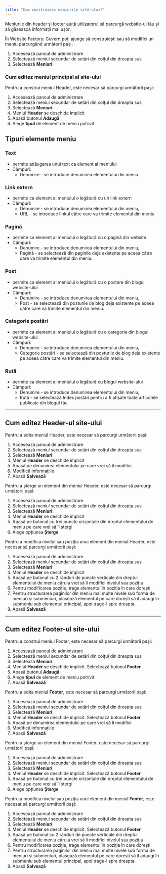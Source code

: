```yaml
---
title: "Cum construiesc meniurile site-ului?"
---
```


Meniurile din header și footer ajută utilizatorul să parcurgă website-ul
tău și să găsească informații mai ușor.

În Website Factory: Guvern poți ajunge să construiești sau să modifici un
meniu parcurgând următorii pași:

1)  Accesează panoul de administrare
2)  Selectează meniul secundar de setări din colțul din dreapta sus
3)  Selectează **Meniuri**

### Cum editez meniul principal al site-ului

Pentru a construi meniul Header, este necesar să parcurgi următorii
pași:

1)  Accesează panoul de administrare
2)  Selectează meniul secundar de setări din colțul din dreapta sus
3)  Selectează **Meniuri**
4)  Meniul **Header** se deschide implicit
5)  Apasă butonul **Adaugă**
6)  Alege **tipul** de element de meniu potrivit

## Tipuri elemente meniu

### Text

- permite adăugarea unui text ca element al meniului
- Câmpuri:
  - Denumire - se introduce denumirea elementului din meniu

### Link extern

- permite ca element al meniului o legătură cu un link extern
- Câmpuri:
  - Denumire - se introduce denumirea elementului din meniu,
  - URL - se introduce linkul către care va trimite elementul din meniu

### Pagină

- permite ca element al meniului o legătură cu o pagină din website
- Câmpuri:
  - Denumire - se introduce denumirea elementului din meniu,
  - Pagină - se selectează din paginile deja existente pe aceea către
  care va trimite elementul din meniu.

### Post

- permite ca element al meniului o legătură cu o postare din blogul
  website-ului
- Câmpuri:
  - Denumire - se introduce denumirea elementului din meniu,
  - Post - se selectează din posturile de blog deja existente pe aceea
  către care va trimite elementul din meniu.

### Categorie postări

- permite ca element al meniului o legătură cu o categorie din blogul
  website-ului
- Câmpuri:
  - Denumire - se introduce denumirea elementului din meniu,
  - Categorie postări - se selectează din posturile de blog deja
  existente pe aceea către care va trimite elementul din meniu.

### Rută

- permite ca element al meniului o legătură cu blogul website-ului
- Câmpuri:
  - Denumire - se introduce denumirea elementului din meniu,
  - Rută - se selectează Index postări pentru a fi afișate toate
  articolele publicate din blogul tău

---

## Cum editez Header-ul site-ului

Pentru a edita meniul Header, este necesar să parcurgi următorii pași:

1)  Accesează panoul de administrare
2)  Selectează meniul secundar de setări din colțul din dreapta sus
3)  Selectează **Meniuri**
4)  Meniul **Header** se deschide implicit
5)  Apasă pe denumirea elementului pe care vrei să îl modifici
6)  Modifică informațiile
7)  Apasă **Salvează**

Pentru a șterge un element din meniul Header, este necesar să parcurgi
următorii pași:

1)  Accesează panoul de administrare
2)  Selectează meniul secundar de setări din colțul din dreapta sus
3)  Selectează **Meniuri**
4)  Meniul **Header** se deschide implicit
5)  Apasă pe butonul cu trei puncte orizontale din dreptul elementului
    de meniu pe care vrei să îl ștergi
6)  Alege opțiunea **Șterge**

Pentru a modifica nivelul sau poziția unui element din meniul Header,
este necesar să parcurgi următorii pași:

1)  Accesează panoul de administrare
2)  Selectează meniul secundar de setări din colțul din dreapta sus
3)  Selectează **Meniuri**
4)  Meniul **Header** se deschide implicit
5)  Apasă pe butonul cu 2 rânduri de puncte verticale din dreptul
    elementului de meniu căruia vrei să îi modifici nivelul sau
    poziția
6)  Pentru modificarea poziție, trage elementul în poziția în care
    dorești
7)  Pentru structurarea paginilor din meniu mai multe nivele sub forma
    de meniuri și submeniuri, plasează elementul pe care dorești să îl
    adaugi în submeniu sub elementul principal, apoi trage-l spre
    dreapta.
8)  Apasă **Salvează**

---

## Cum editez Footer-ul site-ului

Pentru a construi meniul Footer, este necesar să parcurgi următorii
pași:

1)  Accesează panoul de administrare
2)  Selectează meniul secundar de setări din colțul din dreapta sus
3)  Selectează **Meniuri**
4)  Meniul **Header** se deschide implicit. Selectează butonul **Footer**
5)  Apasă butonul **Adaugă**
6)  Alege **tipul** de element de meniu potrivit
7)  Apasă **Salvează**

Pentru a edita meniul **Footer**, este necesar să parcurgi următorii
pași:

1) Accesează panoul de administrare
2) Selectează meniul secundar de setări din colțul din dreapta sus
3) Selectează **Meniuri**
4) Meniul **Header** se deschide implicit. Selectează butonul
   **Footer**
5) Apasă pe denumirea elementului pe care vrei să îl modifici
6) Modifică informațiile
7) Apasă **Salvează**

Pentru a șterge un element din meniul Footer, este necesar să parcurgi
următorii pași:

1)  Accesează panoul de administrare
2)  Selectează meniul secundar de setări din colțul din dreapta sus
3)  Selectează **Meniuri**
4)  Meniul **Header** se deschide implicit. Selectează butonul **Footer**
5)  Apasă pe butonul cu trei puncte orizontale din dreptul elementului
    de meniu pe care vrei să îl ștergi
6)  Alege opțiunea **Șterge**

Pentru a modifica nivelul sau poziția unui element din meniul
**Footer**, este necesar să parcurgi următorii pași:

1)  Accesează panoul de administrare
2)  Selectează meniul secundar de setări din colțul din dreapta sus
3)  Selectează **Meniuri**
4)  Meniul **Header** se deschide implicit. Selectează butonul **Footer**
5)  Apasă pe butonul cu 2 rânduri de puncte verticale din dreptul
    elementului de meniu căruia vrei să îi modifici nivelul sau poziția
6)  Pentru modificarea poziție, trage elementul în poziția în care dorești
7)  Pentru structurarea paginilor din meniu mai multe nivele sub forma
    de meniuri și submeniuri, plasează elementul pe care dorești să îl
    adaugi în submeniu sub elementul principal, apoi trage-l spre dreapta.
8)  Apasă **Salvează**
